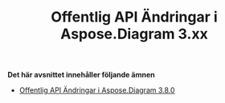﻿---
title: Offentlig API Ändringar i Aspose.Diagram 3.xx
type: docs
weight: 60
url: /sv/net/public-api-changes-in-aspose-diagram-3-x-x/
---
**Det här avsnittet innehåller följande ämnen**
- [Offentlig API Ändringar i Aspose.Diagram 3.8.0](/diagram/sv/net/public-api-changes-in-aspose-diagram-3-8-0/)
